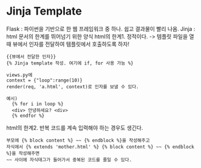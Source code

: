 # Jinja Template
Flask : 파이썬을 기반으로 한 웹 프레임워크 중 하나. 쉽고 결과물이 빨리 나옴.
Jinja : html 문서의 한계를 뛰어넘기 위한 양식
html의 한계1. 정적이다. ->  템플릿 파일을 열 때 뷰에서 인자를 전달하여 템플릿에서 호출하도록 하자!
```
{{뷰에서 전달한 인자}}
{% Jinja template 작성. 여기에 if, for 사용 가능 %}

views.py에
context = {"loop":range(10)}
render(req, 'a.html', context)로 인자를 보낼 수 있다.

예시)
  {% for i in loop %}
  <div> 안녕하세요? <div>
  {% endfor %}
```
html의 한계2. 반복 코드를 계속 입력해야 하는 경우도 생긴다.
```
부모에 {% block content %} ~~ {% endblock %}을 작성해주고
자식에서 {% extends 'mother.html' %} {% block content %} ~~ {% endblock %}을 작성해주면
~~ 사이에 자식태그가 들어가서 중복된 코드를 줄일 수 있다.
```
